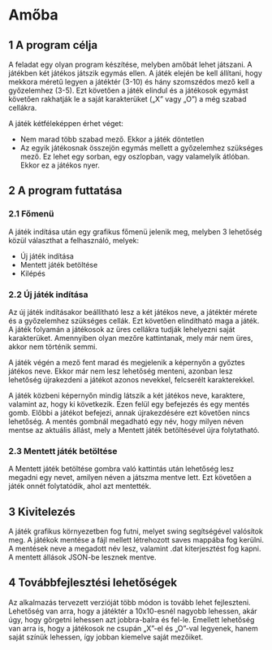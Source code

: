 # Amőba
## 1	A program célja

A feladat egy olyan program készítése, melyben amőbát lehet játszani. A játékben két játékos játszik egymás ellen. A játék elején be kell állítani, hogy mekkora méretű legyen a játéktér (3-10) és hány szomszédos mező kell a győzelemhez (3-5). Ezt követően a játék elindul és a játékosok egymást követően rakhatják le a saját karakterüket („X” vagy „O”) a még szabad cellákra.

A játék kétféleképpen érhet véget:

- Nem marad több szabad mező. Ekkor a játék döntetlen
- Az egyik játékosnak összejön egymás mellett a győzelemhez szükséges mező. Ez lehet egy sorban, egy oszlopban, vagy valamelyik átlóban. Ekkor ez a játékos nyer.

## 2	  A program futtatása

### 2.1	Főmenü

A játék indítása után egy grafikus főmenü jelenik meg, melyben 3 lehetőség közül választhat a felhasználó, melyek:

- Új játék indítása
- Mentett játék betöltése
- Kilépés

### 2.2	Új játék indítása

Az új játék indításakor beállítható lesz a két játékos neve, a játéktér mérete és a győzelemhez szükséges cellák. Ezt követően elindítható maga a játék. A játék folyamán a játékosok az üres cellákra tudják lehelyezni saját karakterüket. Amennyiben olyan mezőre kattintanak, mely már nem üres, akkor nem történik semmi.

A játék végén a mező fent marad és megjelenik a képernyőn a győztes játékos neve. Ekkor már nem lesz lehetőség menteni, azonban lesz lehetőség újrakezdeni a játékot azonos nevekkel, felcserélt karakterekkel.

A játék közbeni képernyőn mindig látszik a két játékos neve, karaktere, valamint az, hogy ki következik. Ezen felül egy befejezés és egy mentés gomb. Előbbi a játékot befejezi, annak újrakezdésére ezt követően nincs lehetőség. A mentés gombnál megadható egy név, hogy milyen néven mentse az aktuális állást, mely a Mentett játék betöltésével újra folytatható.

### 2.3	Mentett játék betöltése

A Mentett játék betöltése gombra való kattintás után lehetőség lesz megadni egy nevet, amilyen néven a játszma mentve lett. Ezt követően a játék onnét folytatódik, ahol azt mentették.

## 3	Kivitelezés

A játék grafikus környezetben fog futni, melyet swing segítségével valósítok meg. A játékok mentése a fájl mellett létrehozott saves mappába fog kerülni. A mentések neve a megadott név lesz, valamint .dat kiterjesztést fog kapni. A mentett állások JSON-be lesznek mentve.

## 4	Továbbfejlesztési lehetőségek

Az alkalmazás tervezett verzióját több módon is tovább lehet fejleszteni. Lehetőség van arra, hogy a játéktér a 10x10-esnél nagyobb lehessen, akár úgy, hogy görgetni lehessen azt jobbra-balra és fel-le. Emellett lehetőség van arra is, hogy a játékosok ne csupán „X”-el és „O”-val legyenek, hanem saját színük lehessen, így jobban kiemelve saját mezőiket.
